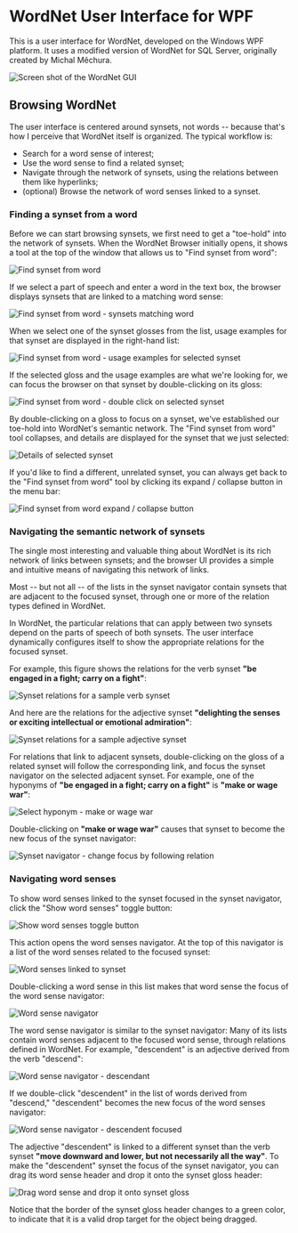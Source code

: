 # WordNet User Interface for WPF

This is a user interface for WordNet, developed on the Windows WPF platform.  It uses a modified version of WordNet for SQL Server, originally created by Michal Měchura.

![Screen shot of the WordNet GUI](/images/Screen_shot_1.jpg)

## Browsing WordNet

The user interface is centered around synsets, not words -- because that's how I perceive that WordNet itself is organized.  The typical workflow is:

* Search for a word sense of interest;
* Use the word sense to find a related synset;
* Navigate through the network of synsets, using the relations between them like hyperlinks;
* (optional) Browse the network of word senses linked to a synset.

### Finding a synset from a word

Before we can start browsing synsets, we first need to get a "toe-hold" into the network of synsets.  When the WordNet Browser initially opens, it shows a tool at the top of the window that allows us to "Find synset from word":

![Find synset from word](/images/Find_synset_from_word_1.jpg)

If we select a part of speech and enter a word in the text box, the browser displays synsets that are linked to a matching word sense:

![Find synset from word - synsets matching word](/images/Find_synset_from_word_2.jpg)

When we select one of the synset glosses from the list, usage examples for that synset are displayed in the right-hand list:

![Find synset from word - usage examples for selected synset](/images/Find_synset_from_word_3.jpg)

If the selected gloss and the usage examples are what we're looking for, we can focus the browser on that synset by double-clicking on its gloss:

![Find synset from word - double click on selected synset](/images/Find_synset_from_word_4.jpg)

By double-clicking on a gloss to focus on a synset, we've established our toe-hold into WordNet's semantic network.  The "Find synset from word" tool collapses, and details are displayed for the synset that we just selected:

![Details of selected synset](/images/Synset_details_1.jpg)

If you'd like to find a different, unrelated synset, you can always get back to the "Find synset from word" tool by clicking its expand / collapse button in the menu bar:

![Find synset from word expand / collapse button](/images/Find_synset_from_word_button.jpg)

### Navigating the semantic network of synsets

The single most interesting and valuable thing about WordNet is its rich network of links between synsets; and the browser UI provides a simple and intuitive means of navigating this network of links.

Most -- but not all -- of the lists in the synset navigator contain synsets that are adjacent to the focused synset, through one or more of the relation types defined in WordNet.  

In WordNet, the particular relations that can apply between two synsets depend on the parts of speech of both synsets.  The user interface dynamically configures itself to show the appropriate relations for the focused synset.

For example, this figure shows the relations for the verb synset **"be engaged in a fight; carry on a fight"**:

![Synset relations for a sample verb synset](/images/Synset_relations_verb_fight.jpg)

And here are the relations for the adjective synset **"delighting the senses or exciting intellectual or emotional admiration"**:

![Synset relations for a sample adjective synset](/images/Synset_relations_adjective_beautiful.jpg)

For relations that link to adjacent synsets, double-clicking on the gloss of a related synset will follow the corresponding link, and focus the synset navigator on the selected adjacent synset.  For example, one of the hyponyms of **"be engaged in a fight; carry on a fight"** is **"make or wage war"**:

![Select hyponym - make or wage war](/images/Synset_navigator_make_or_wage_war.jpg)

Double-clicking on **"make or wage war"** causes that synset to become the new focus of the synset navigator:

![Synset navigator - change focus by following relation](/images/New_synset_navigator_focus.jpg)

### Navigating word senses

To show word senses linked to the synset focused in the synset navigator, click the "Show word senses" toggle button:

![Show word senses toggle button](/images/Show_word_senses_button.jpg)

This action opens the word senses navigator.  At the top of this navigator is a list of the word senses related to the focused synset:

![Word senses linked to synset](/images/Word_senses_move_downward_and_lower.jpg)

Double-clicking a word sense in this list makes that word sense the focus of the word sense navigator:

![Word sense navigator](/images/Word_sense_navigator_1.jpg)

The word sense navigator is similar to the synset navigator:  Many of its lists contain word senses adjacent to the focused word sense, through relations defined in WordNet.  For example, "descendent" is an adjective derived from the verb "descend":

![Word sense navigator - descendant](/images/Word_sense_navigator_descendent.jpg)

If we double-click "descendent" in the list of words derived from "descend," "descendent" becomes the new focus of the word senses navigator:

![Word sense navigator - descendent focused](/images/Word_sense_navigator_descendent_focused.jpg)

The adjective "descendent" is linked to a different synset than the verb synset **"move downward and lower, but not necessarily all the way"**.  To make the "descendent" synset the focus of the synset navigator, you can drag its word sense header and drop it onto the synset gloss header:

![Drag word sense and drop it onto synset gloss](/images/DragWordSenseToSynset.gif)

Notice that the border of the synset gloss header changes to a green color, to indicate that it is a valid drop target for the object being dragged.







